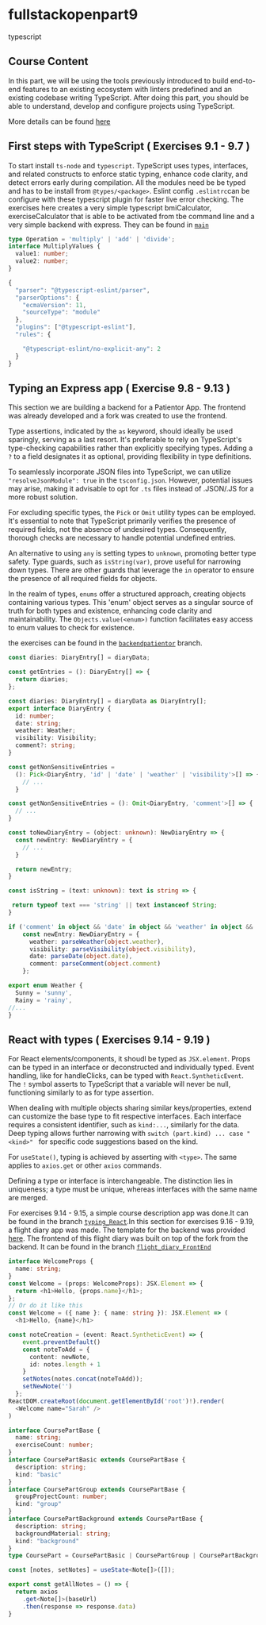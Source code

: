 # fullstackopenpart9
typescript
## Course Content
In this part, we will be using the tools previously introduced to build end-to-end features to an existing ecosystem with linters predefined and an existing codebase writing TypeScript. After doing this part, you should be able to understand, develop and configure projects using TypeScript.

More details can be found [here](https://fullstackopen.com/en/part9)

## First steps with TypeScript ( Exercises 9.1 - 9.7 )
To start install ```ts-node``` and ```typescript```. TypeScript uses types, interfaces, and related constructs to enforce static typing, enhance code clarity, and detect errors early during compilation.
All the modules need be be typed and has to be install from ```@types/<package>```. Eslint config ```.eslintrc```can be configure with these typescript plugin for faster live error checking.
The exercises here creates a very simple typescript bmiCalculator, exerciseCalculator that is able to be activated from tbe command line and a very simple backend with express. They can be found in [```main```](https://github.com/xhello00o/fullstackopenpart9/blob/main)
```typescript
type Operation = 'multiply' | 'add' | 'divide';
interface MultiplyValues {
  value1: number;
  value2: number;
}
```
```typescript
{
  "parser": "@typescript-eslint/parser",
  "parserOptions": {
    "ecmaVersion": 11,
    "sourceType": "module"
  },
  "plugins": ["@typescript-eslint"],
  "rules": {

    "@typescript-eslint/no-explicit-any": 2
  }
}
```
## Typing an Express app ( Exercise 9.8 - 9.13 ) 
This section we are building a backend for a Patientor App. The frontend was already developed and a fork was created to use the frontend. 

Type assertions, indicated by the ```as``` keyword, should ideally be used sparingly, serving as a last resort. It's preferable to rely on TypeScript's type-checking capabilities rather than explicitly specifying types. Adding a ```?``` to a field designates it as optional, providing flexibility in type definitions.

To seamlessly incorporate JSON files into TypeScript, we can utilize ```"resolveJsonModule": true``` in the ```tsconfig.json```. However, potential issues may arise, making it advisable to opt for ```.ts``` files instead of .JSON/.JS for a more robust solution.

For excluding specific types, the ```Pick``` or ```Omit``` utility types can be employed. It's essential to note that TypeScript primarily verifies the presence of required fields, not the absence of undesired types. Consequently, thorough checks are necessary to handle potential undefined entries.

An alternative to using ```any``` is setting types to ```unknown```, promoting better type safety. Type guards, such as ```isString(var)```, prove useful for narrowing down types. There are other guards that leverage the ```in``` operator to ensure the presence of all required fields for objects.

In the realm of types, ```enums``` offer a structured approach, creating objects containing various types. This 'enum' object serves as a singular source of truth for both types and existence, enhancing code clarity and maintainability. The ```Objects.value(<enum>)``` function facilitates easy access to enum values to check for existence.

the exercises can be found in the [```backendpatientor```](https://github.com/xhello00o/fullstackopenpart9/blob/backendpatientor) branch.

```typescript
const diaries: DiaryEntry[] = diaryData;

const getEntries = (): DiaryEntry[] => {
  return diaries;
};

const diaries: DiaryEntry[] = diaryData as DiaryEntry[];
export interface DiaryEntry {
  id: number;
  date: string;
  weather: Weather;
  visibility: Visibility;
  comment?: string;
}
```
```typescript
const getNonSensitiveEntries =
  (): Pick<DiaryEntry, 'id' | 'date' | 'weather' | 'visibility'>[] => {
    // ...
  }

const getNonSensitiveEntries = (): Omit<DiaryEntry, 'comment'>[] => {
  // ...
}
```
```typescript
const toNewDiaryEntry = (object: unknown): NewDiaryEntry => {
  const newEntry: NewDiaryEntry = {
    // ...
  }

  return newEntry;
}

const isString = (text: unknown): text is string => {

 return typeof text === 'string' || text instanceof String;
}

if ('comment' in object && 'date' in object && 'weather' in object && 'visibility' in object)  {
    const newEntry: NewDiaryEntry = {
      weather: parseWeather(object.weather),
      visibility: parseVisibility(object.visibility),
      date: parseDate(object.date),
      comment: parseComment(object.comment)
    };
```
```typescript
export enum Weather {
  Sunny = 'sunny',
  Rainy = 'rainy',
//...
}

```

## React with types ( Exercises 9.14 - 9.19 )

For React elements/components, it shoudl be typed as ```JSX.element```. Props can be typed in an interface or deconstructed and individually typed. Event handling, like for handleClicks, can be typed with ```React.SyntheticEvent```. The ```!``` symbol asserts to TypeScript that a variable will never be null, functioning similarly to as for type assertion.

When dealing with multiple objects sharing similar keys/properties, extend can customize the base type to fit respective interfaces. Each interface requires a consistent identifier, such as ```kind:...```, similarly for the data. Deep typing allows further narrowing with ```switch (part.kind) ... case "<kind>" ``` for specific code suggestions based on the kind.

For ```useState()```, typing is achieved by asserting with ```<type>```. The same applies to ```axios.get``` or other ```axios``` commands.

Defining a type or interface is interchangeable. The distinction lies in uniqueness; a type must be unique, whereas interfaces with the same name are merged.

For exercises 9.14 - 9.15, a simple course description app was done.It can be found in the branch [```typing_React```](https://github.com/xhello00o/fullstackopenpart9/tree/typing_React).In this section for exercises 9.16 - 9.19, a flight diary app was made. The template for the backend was provided [here](https://github.com/fullstack-hy2020/flight-diary). The frontend of this flight diary was built on top of the fork from the backend. It can be found in the branch [```flight_diary_FrontEnd```](https://github.com/xhello00o/fullstackopenpart9/tree/flight_diary_FrontEnd)

```typescript
interface WelcomeProps {
  name: string;
}
const Welcome = (props: WelcomeProps): JSX.Element => {
  return <h1>Hello, {props.name}</h1>;
};
// Or do it like this
const Welcome = ({ name }: { name: string }): JSX.Element => (
  <h1>Hello, {name}</h1>

const noteCreation = (event: React.SyntheticEvent) => {
    event.preventDefault()
    const noteToAdd = {
      content: newNote,
      id: notes.length + 1
    }
    setNotes(notes.concat(noteToAdd));
    setNewNote('')
  };
ReactDOM.createRoot(document.getElementById('root')!).render(
  <Welcome name="Sarah" />
)
```
```typescript
interface CoursePartBase {
  name: string;
  exerciseCount: number;
}
interface CoursePartBasic extends CoursePartBase {
  description: string;
  kind: "basic"
}
interface CoursePartGroup extends CoursePartBase {
  groupProjectCount: number;
  kind: "group"
}
interface CoursePartBackground extends CoursePartBase {
  description: string;
  backgroundMaterial: string;
  kind: "background"
}
type CoursePart = CoursePartBasic | CoursePartGroup | CoursePartBackground;
```
```typescript
const [notes, setNotes] = useState<Note[]>([]);

export const getAllNotes = () => {
  return axios
    .get<Note[]>(baseUrl)
    .then(response => response.data)
}
```

